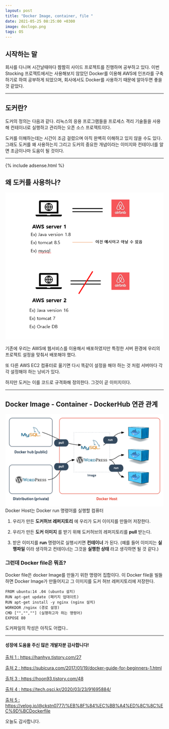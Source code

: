 ```yaml
---
layout: post
title: "Docker Image, container, file "
date: 2021-05-25 08:25:00 +0300
image: doclogo.png
tags: OS
---
```

<script data-ad-client="ca-pub-5117485270629145" async src="https://pagead2.googlesyndication.com/pagead/js/adsbygoogle.js"></script>

## 시작하는 말  

회사를 다니며 시간날때마다 짬짬히 사이드 프로젝트를 진행하며 공부하고 있다. 이번 Stocking 프로젝트에서는 사용해보지 않았던 Docker를 이용해 AWS에 인프라를 구축하기로 하여 공부하게 되었으며, 회사에서도 Docker를 사용하기 때문에 알아두면 좋을 것 같았다.

***

## 도커란?  

도커의 정의는 다음과 같다. 리눅스의 응용 프로그램들을 프로세스 격리 기술들을 사용해 컨테이너로 실행하고 관리하는 오픈 소스 프로젝트이다.  

도커를 이해하는데는 시간이 조금 걸렸으며 아직 완벽히 이해하고 있지 않을 수도 있다. 그래도 도커를 왜 사용하는지 그리고 도커의 중요한 개념이라는 이미지와 컨테이너를 알면 조금이나마 도움이 될 것이다.

***
{% include adsense.html %}
## 왜 도커를 사용하나?  

![doc1](/images/doc1.PNG)  

기존에 우리는 AWS에 웹서비스를 이용해서 배포하였지만 특정한 서버 환경에 우리의 프로젝트 설정을 맞춰서 배포해야 했다.  

또 다른 AWS EC2 컴퓨터로 옮기면 다시 똑같이 설정을 해야 하는 것 처럼 서버마다 각각 설정해야 하는 낭비가 있다.  

하지만 도커는 이를 코드로 규격화해 정의한다. 그것이 곧 이미지이다.  

***

## Docker Image - Container - DockerHub 연관 관계  

![doc2](/images/doc2.PNG)  
Docker Host는 Docker run 명령어를 실행할 컴퓨터

1. 우리가 만든 __도커허브 레퍼지토리__ 에 우리가 도커 이미지를 만들어 저장한다.  

2. 우리가 만든 __도커 이미지__ 를 받기 위해 도커허브의 레퍼지토리를 __pull__ 받는다.  

3. 받은 이미지를 __run__ 명령어로 실행시키면 __컨테이너__ 가 된다.
(예를 들어 이미지는 __실행파일__ 이라 생각하고 컨테이너는 그것을 __실행한 상태__ 라고 생각하면 될 것 같다.)  


### 그런데 Docker file은 뭐죠?  

Docker file은 docker Image를 만들기 위한 명령어 집합이다.
이 Docker file을 빌들하면 Docker Image가 만들어지고 그 이미지를 도커 허브 레퍼지토리에 저장한다.  

```
FROM ubuntu:14 .04 (ubuntu 설치)  
RUN apt-get update (패키지 업데이트)  
RUN apt-get install -y nginx (nginx 설치)  
WORKDOR /nginx (경로 설정)  
CMD ["","",""] (실행하고자 하는 명령어)  
EXPOSE 80  
```

도커파일의 작성은 아직도 어렵다..  

***

#### 성장에 도움을 주신 많은 개발자분 감사합니다!

[출처 1 : ](https://hanhyx.tistory.com/27) https://hanhyx.tistory.com/27  

[출처 2 : ](https://subicura.com/2017/01/19/docker-guide-for-beginners-1.html) https://subicura.com/2017/01/19/docker-guide-for-beginners-1.html  
  
[출처 3 : ](https://hoon93.tistory.com/48) https://hoon93.tistory.com/48  

[출처 4 : ](https://tech.osci.kr/2020/03/23/91695884/) https://tech.osci.kr/2020/03/23/91695884/  

[출처 5 : ](https://velog.io/@ckstn0777/%EB%8F%84%EC%BB%A4%ED%8C%8C%EC%9D%BCDockerfile) https://velog.io/@ckstn0777/%EB%8F%84%EC%BB%A4%ED%8C%8C%EC%9D%BCDockerfile  

오늘도 감사합니다.  
